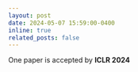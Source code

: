 ```yaml
---
layout: post
date: 2024-05-07 15:59:00-0400
inline: true
related_posts: false
---
```


One paper is accepted by **ICLR 2024**
